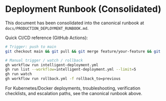 # Deployment Runbook (Consolidated)

This document has been consolidated into the canonical runbook at `docs/PRODUCTION_DEPLOYMENT_RUNBOOK.md`.

Quick CI/CD reference (GitHub Actions):

```bash
# Trigger: push to main
git checkout main && git pull && git merge feature/your-feature && git push origin main

# Manual trigger / watch / rollback
gh workflow run intelligent-deployment.yml
gh run list --workflow=intelligent-deployment.yml --limit=5
gh run watch
gh workflow run rollback.yml -f rollback_to=previous
```

For Kubernetes/Docker deployments, troubleshooting, verification checklists, and escalation paths, see the canonical runbook above.

